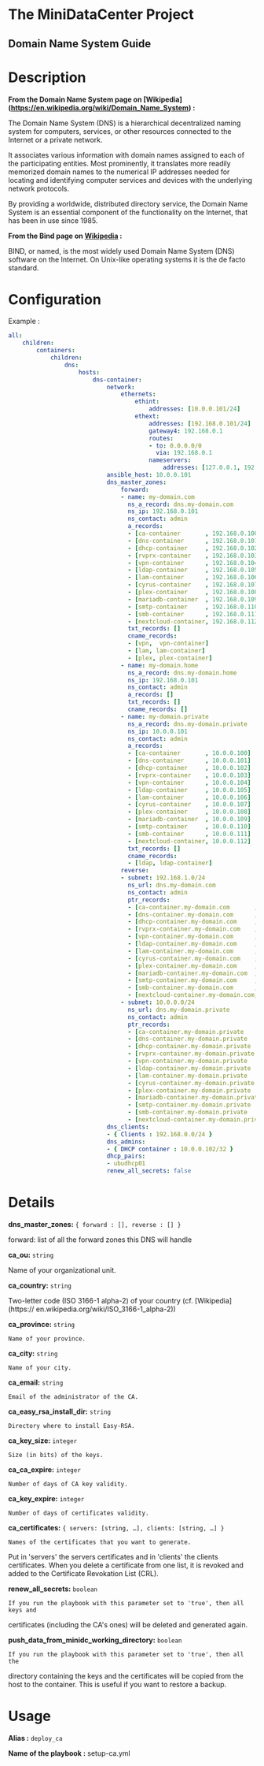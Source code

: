 # The MiniDataCenter Project
## Domain Name System Guide

Description
===========

**From the Domain Name System page on [Wikipedia]
(https://en.wikipedia.org/wiki/Domain_Name_System) :**

The Domain Name System (DNS) is a hierarchical decentralized naming system for
computers, services, or other resources connected to the Internet or a private
network.

It associates various information with domain names assigned to each of the
participating entities. Most prominently, it translates more readily memorized
domain names to the numerical IP addresses needed for locating and identifying
computer services and devices with the underlying network protocols.

By providing a worldwide, distributed directory service, the Domain Name System
is an essential component of the functionality on the Internet, that has been in
use since 1985.

**From the Bind page on [Wikipedia](https://en.wikipedia.org/wiki/BIND) :**

BIND, or named, is the most widely used Domain Name System (DNS) software on the
Internet. On Unix-like operating systems it is the de facto standard.

Configuration
=============

Example :
```yaml
all:
    children:
        containers:
            children:
                dns:
                    hosts:
                        dns-container:
                            network:
                                ethernets:
                                    ethint:
                                        addresses: [10.0.0.101/24]
                                    ethext:
                                        addresses: [192.168.0.101/24]
                                        gateway4: 192.168.0.1
                                        routes:
                                        - to: 0.0.0.0/0
                                          via: 192.168.0.1
                                        nameservers:
                                            addresses: [127.0.0.1, 192.168.0.1]
                            ansible_host: 10.0.0.101
                            dns_master_zones:
                                forward:
                                - name: my-domain.com
                                  ns_a_record: dns.my-domain.com
                                  ns_ip: 192.168.0.101
                                  ns_contact: admin
                                  a_records:
                                  - [ca-container       , 192.168.0.100]
                                  - [dns-container      , 192.168.0.101]
                                  - [dhcp-container     , 192.168.0.102]
                                  - [rvprx-container    , 192.168.0.103]
                                  - [vpn-container      , 192.168.0.104]
                                  - [ldap-container     , 192.168.0.105]
                                  - [lam-container      , 192.168.0.106]
                                  - [cyrus-container    , 192.168.0.107]
                                  - [plex-container     , 192.168.0.108]
                                  - [mariadb-container  , 192.168.0.109]
                                  - [smtp-container     , 192.168.0.110]
                                  - [smb-container      , 192.168.0.111]
                                  - [nextcloud-container, 192.168.0.112]
                                  txt_records: []
                                  cname_records:
                                  - [vpn,  vpn-container]
                                  - [lam, lam-container]
                                  - [plex, plex-container]
                                - name: my-domain.home
                                  ns_a_record: dns.my-domain.home
                                  ns_ip: 192.168.0.101
                                  ns_contact: admin
                                  a_records: []
                                  txt_records: []
                                  cname_records: []
                                - name: my-domain.private
                                  ns_a_record: dns.my-domain.private
                                  ns_ip: 10.0.0.101
                                  ns_contact: admin
                                  a_records:
                                  - [ca-container       , 10.0.0.100]
                                  - [dns-container      , 10.0.0.101]
                                  - [dhcp-container     , 10.0.0.102]
                                  - [rvprx-container    , 10.0.0.103]
                                  - [vpn-container      , 10.0.0.104]
                                  - [ldap-container     , 10.0.0.105]
                                  - [lam-container      , 10.0.0.106]
                                  - [cyrus-container    , 10.0.0.107]
                                  - [plex-container     , 10.0.0.108]
                                  - [mariadb-container  , 10.0.0.109]
                                  - [smtp-container     , 10.0.0.110]
                                  - [smb-container      , 10.0.0.111]
                                  - [nextcloud-container, 10.0.0.112]
                                  txt_records: []
                                  cname_records:
                                  - [ldap, ldap-container]
                                reverse:
                                - subnet: 192.168.1.0/24
                                  ns_url: dns.my-domain.com
                                  ns_contact: admin
                                  ptr_records:
                                  - [ca-container.my-domain.com       , 192.168.0.100]
                                  - [dns-container.my-domain.com      , 192.168.0.101]
                                  - [dhcp-container.my-domain.com     , 192.168.0.102]
                                  - [rvprx-container.my-domain.com    , 192.168.0.103]
                                  - [vpn-container.my-domain.com      , 192.168.0.104]
                                  - [ldap-container.my-domain.com     , 192.168.0.105]
                                  - [lam-container.my-domain.com      , 192.168.0.106]
                                  - [cyrus-container.my-domain.com    , 192.168.0.107]
                                  - [plex-container.my-domain.com     , 192.168.0.108]
                                  - [mariadb-container.my-domain.com  , 192.168.0.109]
                                  - [smtp-container.my-domain.com     , 192.168.0.110]
                                  - [smb-container.my-domain.com      , 192.168.0.111]
                                  - [nextcloud-container.my-domain.com, 192.168.0.112]
                                - subnet: 10.0.0.0/24
                                  ns_url: dns.my-domain.private
                                  ns_contact: admin
                                  ptr_records:
                                  - [ca-container.my-domain.private       , 10.0.0.100]
                                  - [dns-container.my-domain.private      , 10.0.0.101]
                                  - [dhcp-container.my-domain.private     , 10.0.0.102]
                                  - [rvprx-container.my-domain.private    , 10.0.0.103]
                                  - [vpn-container.my-domain.private      , 10.0.0.104]
                                  - [ldap-container.my-domain.private     , 10.0.0.105]
                                  - [lam-container.my-domain.private      , 10.0.0.106]
                                  - [cyrus-container.my-domain.private    , 10.0.0.107]
                                  - [plex-container.my-domain.private     , 10.0.0.108]
                                  - [mariadb-container.my-domain.private  , 10.0.0.109]
                                  - [smtp-container.my-domain.private     , 10.0.0.110]
                                  - [smb-container.my-domain.private      , 10.0.0.111]
                                  - [nextcloud-container.my-domain.private, 10.0.0.112]
                            dns_clients:
                            - { Clients : 192.168.0.0/24 }
                            dns_admins:
                            - { DHCP container : 10.0.0.102/32 }
                            dhcp_pairs:
                            - ubudhcp01
                            renew_all_secrets: false
```

Details
=======

**dns_master_zones:** `{ forward : [], reverse : [] }`

   forward: list of all the forward zones this DNS will handle
  

**ca_ou:** `string`

   Name of your organizational unit.

**ca_country:** `string`

   Two-letter code (ISO 3166-1 alpha-2) of your country (cf. [Wikipedia](https://
en.wikipedia.org/wiki/ISO_3166-1_alpha-2))

**ca_province:** `string`
    
    Name of your province.

**ca_city:** `string`

    Name of your city.

**ca_email:** `string`

    Email of the administrator of the CA.

**ca_easy_rsa_install_dir:** `string`

    Directory where to install Easy-RSA.

**ca_key_size:** `integer`

    Size (in bits) of the keys.

**ca_ca_expire:** `integer`

    Number of days of CA key validity.

**ca_key_expire:** `integer`

    Number of days of certificates validity.

**ca_certificates:** `{ servers: [string, …], clients: [string, …] }`

    Names of the certificates that you want to generate.
Put in 'servers' the servers certificates and in 'clients' the clients
certificates.
When you delete a certificate from one list, it is revoked and added to the
Certificate Revokation List (CRL).

**renew_all_secrets:** `boolean`

    If you run the playbook with this parameter set to 'true', then all keys and
certificates (including the CA's ones) will be deleted and generated again.

**push_data_from_minidc_working_directory:** `boolean`

    If you run the playbook with this parameter set to 'true', then all the
directory containing the keys and the certificates will be copied from the host
to the container. This is useful if you want to restore a backup.

Usage
=====

**Alias :** `deploy_ca`

**Name of the playbook :** setup-ca.yml
